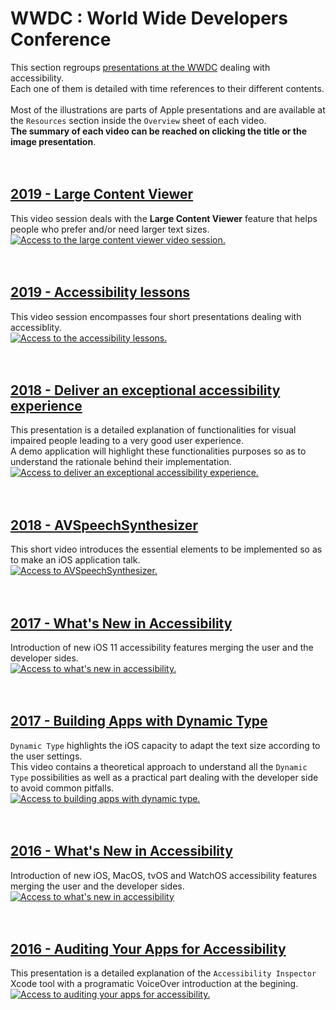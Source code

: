 # WWDC : World Wide Developers Conference

<script>$(document).ready(function () {
    setBreadcrumb([{"label":"iOS","url":"mobile-ios.html"},
                   {"label":"WWDC"}]);
    addSubMenu([
        {"label":"Design criteria","url":"criteria-ios.html"}, 
        {"label":"Developers guide","url":"dev-ios.html"},
        {"label":"VoiceOver","url":"voiceover.html"},
        {"label":"WWDC","url":"dev-ios-wwdc.html", "expanded": true},
        {"label":"Tests","url":"criteria-ios-test.html"}
    ]);        
});</script>

<span data-menuitem="mobile-ios"></span>

This section regroups [presentations at the WWDC](https://developer.apple.com/videos/) dealing with accessibility.
</br>Each one of them is detailed with time references to their different contents.
</br></br>Most of the illustrations are parts of Apple presentations and are available at the `Resources` section inside the `Overview` sheet of each video.
</br>**The summary of each video can be reached on clicking the title or the image presentation**.
</br></br></br>

## [2019 - Large Content Viewer](./dev-ios-wwdc-19261.html)
This video session deals with the **Large Content Viewer** feature that helps people who prefer and/or need larger text sizes.
</br><a href="./dev-ios-wwdc-19261.html"><img style="max-width: 700px; height: auto;" alt="Access to the large content viewer video session." src="./images/iOSdev/wwdc19-261.png" /></br></br></br>

## [2019 - Accessibility lessons](./dev-ios-wwdc-19000.html)
This video session encompasses four short presentations dealing with accessiblity.
</br><a href="./dev-ios-wwdc-19000.html"><img style="max-width: 800px; height: auto;" alt="Access to the accessibility lessons." src="./images/iOSdev/wwdc19-000.png" /></br></br></br>

## [2018 - Deliver an exceptional accessibility experience](./dev-ios-wwdc-18230.html)
This presentation is a detailed explanation of functionalities for visual impaired people leading to a very good user experience.
</br>A demo application will highlight these functionalities purposes so as to understand the rationale behind their implementation.
</br><a href="./dev-ios-wwdc-18230.html"><img style="max-width: 700px; height: auto;" alt="Access to deliver an exceptional accessibility experience." src="./images/iOSdev/wwdc18-230.png" /></br></br></br>
    
## [2018 - AVSpeechSynthesizer](./dev-ios-wwdc-18236.html)
This short video introduces the essential elements to be implemented so as to make an iOS application talk.
</br><a href="./dev-ios-wwdc-18236.html"><img style="max-width: 466px; height: auto;" alt="Access to AVSpeechSynthesizer." src="./images/iOSdev/wwdc18-236.png" /></br></br></br>

## [2017 - What's New in Accessibility](./dev-ios-wwdc-17215.html)
Introduction of new iOS 11 accessibility features merging the user and the developer sides.
</br><a href="./dev-ios-wwdc-17215.html"><img style="max-width: 700px; height: auto;" alt="Access to what's new in accessibility." src="./images/iOSdev/wwdc17-215.png" /></br></br></br>

## [2017 - Building Apps with Dynamic Type](./dev-ios-wwdc-17245.html)
`Dynamic Type` highlights the iOS capacity to adapt the text size according to the user settings.
</br>This video contains a theoretical approach to understand all the `Dynamic Type` possibilities as well as a practical part dealing with the developer side to avoid common pitfalls.
</br><a href="./dev-ios-wwdc-17245.html"><img style="max-width: 700px; height: auto;" alt="Access to building apps with dynamic type." src="./images/iOSdev/wwdc17-245.png" /></br></br></br>

## [2016 - What's New in Accessibility](./dev-ios-wwdc-16202.html)
Introduction of new iOS, MacOS, tvOS and WatchOS accessibility features merging the user and the developer sides.
</br><a href="./dev-ios-wwdc-16202.html"><img style="max-width: 700px; height: auto;" alt="Access to what's new in accessibility" src="./images/iOSdev/wwdc16-202.png" /></br></br></br>
    
## [2016 - Auditing Your Apps for Accessibility](./dev-ios-wwdc-16407.html)
This presentation is a detailed explanation of the `Accessibility Inspector` Xcode tool with a programatic VoiceOver introduction at the begining.
</br><a href="./dev-ios-wwdc-16407.html"><img style="max-width: 700px; height: auto;" alt="Access to auditing your apps for accessibility." src="./images/iOSdev/wwdc16-407.png" />

<!--  This file is part of a11y-guidelines | Our vision of mobile & web accessibility guidelines and best practices, with valid/invalid examples.
 Copyright (C) 2016  Orange SA
 See the Creative Commons Legal Code Attribution-ShareAlike 3.0 Unported License for more details (LICENSE file). -->